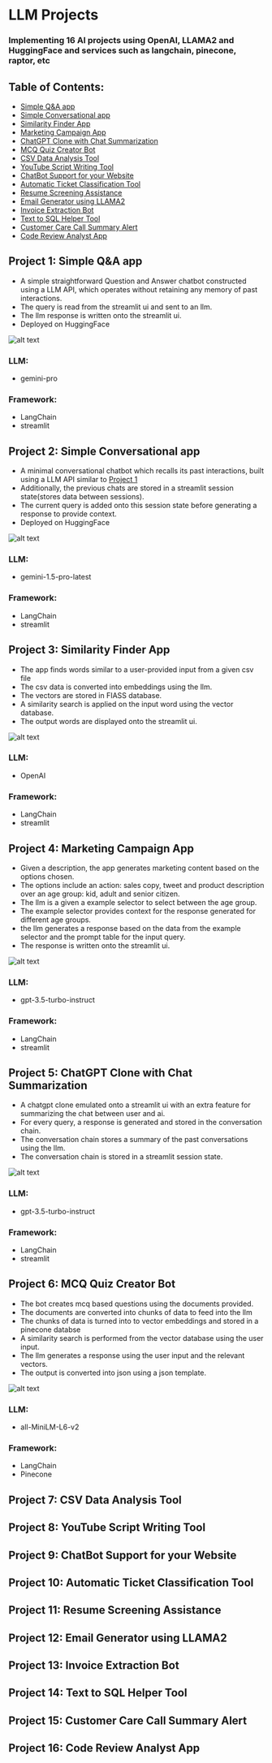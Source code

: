 # LLM Projects

### Implementing 16 AI projects using OpenAI, LLAMA2 and HuggingFace and services such as langchain, pinecone, raptor, etc

## Table of Contents:
+ [Simple Q&A app](#project-1-simple-qa-app)
+ [Simple Conversational app](#project-2-simple-conversational-app)
+ [Similarity Finder App](#project-3-similarity-finder-app)
+ [Marketing Campaign App](#project-4-marketing-campaign-app)
+ [ChatGPT Clone with Chat Summarization](#project-5-chatgpt-clone-with-chat-summarization)
+ [MCQ Quiz Creator Bot](#project-6-mcq-quiz-creator-bot)
+ [CSV Data Analysis Tool](#project-7-csv-data-analysis-tool)
+ [YouTube Script Writing Tool](#project-8-youtube-script-writing-tool)
+ [ChatBot Support for your Website](#project-9-chatbot-support-for-your-website)
+ [Automatic Ticket Classification Tool](#project-10-automatic-ticket-classification-tool)
+ [Resume Screening Assistance](#project-11-resume-screening-assistance)
+ [Email Generator using LLAMA2](#project-12-email-generator-using-llama2)
+ [Invoice Extraction Bot](#project-13-invoice-extraction-bot)
+ [Text to SQL Helper Tool](#project-14-text-to-sql-helper-tool)
+ [Customer Care Call Summary Alert](#project-15-customer-care-call-summary-alert)
+ [Code Review Analyst App](#project-16--code-review-analyst-app)

## Project 1: Simple Q&A app
 + A simple straightforward Question and Answer chatbot constructed using a LLM API, which operates without retaining any memory of past interactions. 
 + The query is read from the streamlit ui and sent to an llm.
 + The llm response is written onto the streamlit ui.
 + Deployed on HuggingFace

![alt text](project1/image.png)

### LLM: 
+ gemini-pro

### Framework:
+ LangChain
+ streamlit

## Project 2: Simple Conversational app
+ A minimal conversational chatbot which recalls its past interactions, built using a LLM API similar to [Project 1](#project-1-simple-qa-app)
+ Additionally, the previous chats are stored in a streamlit session state(stores data between sessions).
+ The current query is added onto this session state before generating a response to provide context.
+ Deployed on HuggingFace

![alt text](project2/image2.png)

### LLM: 
+ gemini-1.5-pro-latest

### Framework:
+ LangChain
+ streamlit

## Project 3: Similarity Finder App
+ The app finds words similar to a user-provided input from a given csv file
+ The csv data is converted into embeddings using the llm.
+ The vectors are stored in FIASS database.
+ A similarity search is applied on the input word using the vector database.
+ The output words are displayed onto the streamlit ui.

![alt text](project3/image.png)

### LLM: 
+ OpenAI

### Framework:
+ LangChain
+ streamlit


## Project 4: Marketing Campaign App
+ Given a description, the app generates marketing content based on the options chosen.
+ The options include an action: sales copy, tweet and product description over an age group: kid, adult and senior citizen.
+ The llm is a given a example selector to select between the age group.
+ The example selector provides context for the response generated for different age groups.
+ the llm generates a response based on the data from the example selector and the prompt table for the input query.
+ The response is written onto the streamlit ui.

![alt text](project4/image.png)

### LLM: 
+ gpt-3.5-turbo-instruct

### Framework:
+ LangChain
+ streamlit


## Project 5: ChatGPT Clone with Chat Summarization
+ A chatgpt clone emulated onto a streamlit ui with an extra feature for summarizing the chat between user and ai.
+ For every query, a response is generated and stored in the conversation chain.
+ The conversation chain stores a summary of the past conversations using the llm.
+ The conversation chain is stored in a streamlit session state.

![alt text](project5/image.png)

### LLM: 
+ gpt-3.5-turbo-instruct

### Framework:
+ LangChain
+ streamlit

## Project 6: MCQ Quiz Creator Bot
+ The bot creates mcq based questions using the documents provided.
+ The documents are converted into chunks of data to feed into the llm
+ The chunks of data is turned into to vector embeddings and stored in a pinecone databse
+ A similarity search is performed from the vector database using the user input.
+ The llm generates a response using the user input and the relevant vectors.
+ The output is converted into json using a json template.

![alt text](project6/image.png)

### LLM:
+ all-MiniLM-L6-v2

### Framework:
+ LangChain
+ Pinecone

## Project 7: CSV Data Analysis Tool

## Project 8: YouTube Script Writing Tool

## Project 9: ChatBot Support for your Website

## Project 10: Automatic Ticket Classification Tool

## Project 11: Resume Screening Assistance

## Project 12: Email Generator using LLAMA2

## Project 13: Invoice Extraction Bot

## Project 14: Text to SQL Helper Tool

## Project 15: Customer Care Call Summary Alert

## Project 16:  Code Review Analyst App


